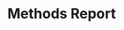 # Methods Report
<!-- ![Alt text](Users/cjin1/Downloads/Methods_Report.pdf){ type=application/pdf } -->